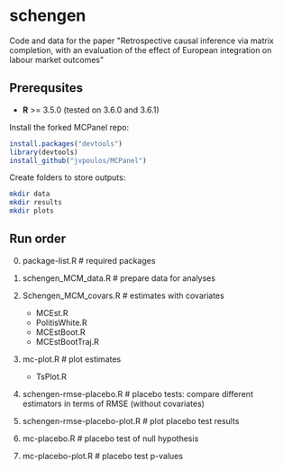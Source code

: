 # schengen
Code and data for the paper "Retrospective causal inference via matrix completion, with an evaluation of the effect of European integration on labour market outcomes"

Prerequsites
------

* **R** >= 3.5.0 (tested on 3.6.0 and 3.6.1)

Install the forked MCPanel repo:
```R
install.packages("devtools")
library(devtools) 
install_github("jvpoulos/MCPanel")
```

Create folders to store outputs:

```bash
mkdir data
mkdir results
mkdir plots
```

Run order
------

0. package-list.R # required packages
1. schengen_MCM_data.R # prepare data for analyses
2. Schengen_MCM_covars.R # estimates with covariates
	* MCEst.R
	* PolitisWhite.R
	* MCEstBoot.R
	* MCEstBootTraj.R

3. mc-plot.R # plot estimates
	* TsPlot.R

4. schengen-rmse-placebo.R # placebo tests: compare different estimators in terms of RMSE (without covariates)
5. schengen-rmse-placebo-plot.R  # plot placebo test results

6. mc-placebo.R # placebo test of null hypothesis
7. mc-placebo-plot.R # placebo test p-values